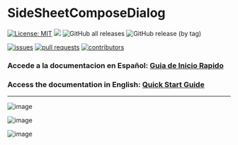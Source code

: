 # SideSheetComposeDialog

[![License: MIT](https://img.shields.io/badge/License-MIT-yellow.svg)](https://opensource.org/licenses/MIT)
[![](https://jitpack.io/v/brunonavarro/SideSheetComposeDialog.svg)](https://jitpack.io/#brunonavarro/SideSheetComposeDialog)
![GitHub all releases](https://img.shields.io/github/downloads/brunonavarro/SideSheetComposeDialog/total)
![GitHub release (by tag)](https://img.shields.io/github/downloads/brunonavarro/SideSheetComposeDialog/1.0.0/total)


[![issues](https://img.shields.io/github/issues/brunonavarro/SideSheetComposeDialog?style=for-the-badge)](https://github.com/brunonavarro/SideSheetComposeDialog/issues)
[![pull requests](https://img.shields.io/github/issues-pr/brunonavarro/SideSheetComposeDialog?style=for-the-badge)](https://github.com/brunonavarro/SideSheetComposeDialog/pulls)
[![contributors](https://img.shields.io/github/contributors/brunonavarro/SideSheetComposeDialog?style=for-the-badge)](https://github.com/brunonavarro/SideSheetComposeDialog/graphs/contributors)

### Accede a la documentacion en Español: [Guia de Inicio Rapido](https://github.com/brunonavarro/SideSheetComposeDialog/blob/master/docs/README-es.md)

### Access the documentation in English: [Quick Start Guide](https://github.com/brunonavarro/SideSheetComposeDialog/blob/master/docs/README-en.md)

---

![image](https://github.com/brunonavarro/SideSheetComposeDialog/assets/25406162/05accf21-ed5e-4ab7-91f5-134c3e3bdf9f)

![image](https://github.com/brunonavarro/SideSheetComposeDialog/assets/25406162/9c8cde49-8d20-45bf-a4d5-8b6348d49542)

![image](https://github.com/brunonavarro/SideSheetComposeDialog/assets/25406162/1bbdc7dc-68f9-4658-b637-dee907fe0fe6)
